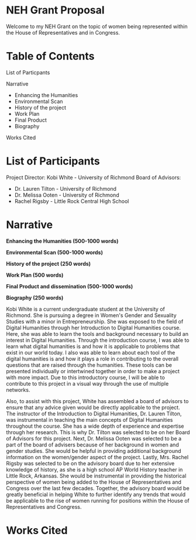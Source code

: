 # NEH Grant Proposal

Welcome to my NEH Grant on the topic of women being represented within the House of Representatives and in Congress.

# Table of Contents

List of Particpants

Narrative
  - Enhancing the Humanities
  - Environmental Scan
  - History of the project
  - Work Plan
  - Final Product
  - Biography 
  
 Works Cited 
 
# List of Participants

Project Director: Kobi White - University of Richmond
Board of Advisors: 
  - Dr. Lauren Tilton - University of Richmond
  - Dr. Melissa Ooten - University of Richmond
  - Rachel Rigsby - Little Rock Central High School
  

# Narrative 

**Enhancing the Humanities (500-1000 words)**

**Environmental Scan (500-1000 words)**

**History of the project (250 words)**

**Work Plan (500 words)**

**Final Product and dissemination (500-1000 words)**

**Biography (250 words)**

Kobi White is a current undergraduate student at the University of Richmond. She is pursuing a degree in Women's Gender and Sexuality 
Studies with a minor in Entrepreneurship. She was exposed to the field of Digital Humanities through her Introduction to Digital 
Humanities course. Here, she was able to learn the tools and background necessary to build an interest in Digital Humanities. Through 
the introduction course, I was able to learn what digital humanities is and how it is applicable to problems that exist in our world 
today. I also was able to learn about each tool of the digital humanities is and how it plays a role in contributing to the overall 
questions that are raised through the humanities. These tools can be presented individually or intertwined together in order to make a 
project with more impact. Due to this introductory course, I will be able to contribute to this project in a visual way through the use of multiple networks. 

Also, to assist with this project, White has assembled a board of advisors to ensure that any advice given would be directly applicable to the project. The instructor of the Introduction to Digital Humanities, Dr. Lauren Tilton, was instrumental in teaching the main concepts of Digital Humanities throughout the course. She has a wide depth of experience and expertise through her research. This is why Dr. Tilton was selected to be on her Board of Advisors for this project. Next, Dr. Melissa Ooten was selected to be a part of the board of advisers because of her background in women and gender studies. She would be helpful in providing additional background information on the women/gender aspect of the project. Lastly, Mrs. Rachel Rigsby was selected to be on the advisory board due to her extensive knowledge of history, as she is a high school AP World History teacher in Little Rock, Arkansas. She would be instrumental in providing the historical perspective of women being added to the House of Representatives and Congress over the last few decades. Together, the advisory board would be greatly beneficial in helping White to further identify any trends that would be applicable to the rise of women running for positions within the House of Representatives and Congress. 

# Works Cited
